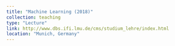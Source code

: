 ```yaml
---
title: "Machine Learning (2018)"
collection: teaching
type: "Lecture"
link: http://www.dbs.ifi.lmu.de/cms/studium_lehre/index.html
location: "Munich, Germany"
---
```


<!-- Machine Learning is a data-driven approach for the development of technical solutions. Initially motivated by the adaptive capabilities of biological systems, machine learning has increasing impact in many fields, such as vision, speech recognition, machine translation, and bioinformatics, and is a technological basis for the emerging field of Big Data. 
The lecture covers:
<ul>
<li>Supervised learning: the goal here is to learn functional dependencies for classification and regression. We cover linear systems, basis function approaches, kernel approaches and neural networks. We will cover the recent developments in deep learning which lead to exciting applications in speech recognition and vision.</li>
<li>Unsupervised Learning: the goal here is to compactly describe important structures in the data. Typical representatives are clustering and principal component analysis</li>
<li>Graphical models (Bayesian networks, Markov networks), which permit a unified description of high-dimensional probabilistic dependencies</li>
<li>Reinforcement Learning as the basis for the learning-based optimization of autonomous agents</li>
<li>Some theoretical aspects: frequentist statistics, Bayesian statistics, statistical learning theory</li>
</ul>
The technical topics are illustrated with a number of real-world applications.
-->

